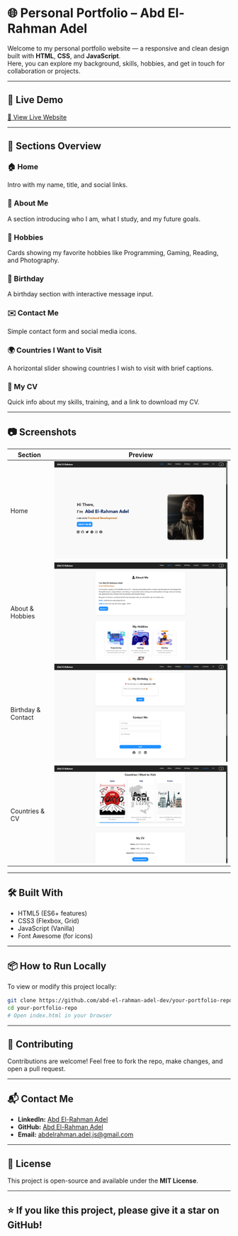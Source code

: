 # 🌐 Personal Portfolio – Abd El-Rahman Adel

Welcome to my personal portfolio website — a responsive and clean design built with **HTML**, **CSS**, and **JavaScript**.  
Here, you can explore my background, skills, hobbies, and get in touch for collaboration or projects.

---

## 🔗 Live Demo

[🔴 View Live Website](https://codebyabdo.github.io/dev-portfolio/) <!-- ضع رابط الموقع بعد النشر -->

---

## 📁 Sections Overview

### 🏠 Home  
Intro with my name, title, and social links.

### 👤 About Me  
A section introducing who I am, what I study, and my future goals.

### 🧩 Hobbies  
Cards showing my favorite hobbies like Programming, Gaming, Reading, and Photography.

### 🎂 Birthday  
A birthday section with interactive message input.

### ✉️ Contact Me  
Simple contact form and social media icons.

### 🌍 Countries I Want to Visit  
A horizontal slider showing countries I wish to visit with brief captions.

### 📄 My CV  
Quick info about my skills, training, and a link to download my CV.

---

## 📷 Screenshots

| Section           | Preview                           |
|-------------------|---------------------------------|
| Home              | ![Home Section](./images/screenshot-1.png)   |
| About & Hobbies   | ![About & Hobbies](./images/screenshot-2.png)   |
| Birthday & Contact| ![Birthday & Contact](./images/screenshot-3.png) |
| Countries & CV    | ![Countries & CV](./images/screenshot-4.png)   |

---

## 🛠 Built With

- HTML5 (ES6+ features)  
- CSS3 (Flexbox, Grid)  
- JavaScript (Vanilla)  
- Font Awesome (for icons)

---

## 📦 How to Run Locally

To view or modify this project locally:

```bash
git clone https://github.com/abd-el-rahman-adel-dev/your-portfolio-repo.git
cd your-portfolio-repo
# Open index.html in your browser
```
---

## 🤝 Contributing
Contributions are welcome! Feel free to fork the repo, make changes, and open a pull request.

---

## 📬 Contact Me

- **LinkedIn:** [Abd El-Rahman Adel](https://www.linkedin.com/in/codebyabdo)  
- **GitHub:** [Abd El-Rahman Adel](https://github.com/codebyabdo)  
- **Email:** abdelrahman.adel.js@gmail.com

---

## 📄 License

This project is open-source and available under the **MIT License**.

---

## ⭐ If you like this project, please give it a star on GitHub!
